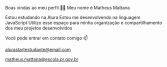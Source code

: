 Boas vindas ao meu perfil 💙💙
Meu nome é Matheus Mattana

Estou estudando na Alura
Estou me desenvolvendo na linguagem JavaScript
Utilizo esse espaço para minha organização e compartilhamento dos meu projetos desenvolvidos

Você pode entrar em contato comigo 📫

alurastartestudante@email.com

matheus.mattana@escola.pr.gov.br
